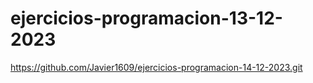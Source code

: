 # ejercicios-programacion-13-12-2023
https://github.com/Javier1609/ejercicios-programacion-14-12-2023.git
